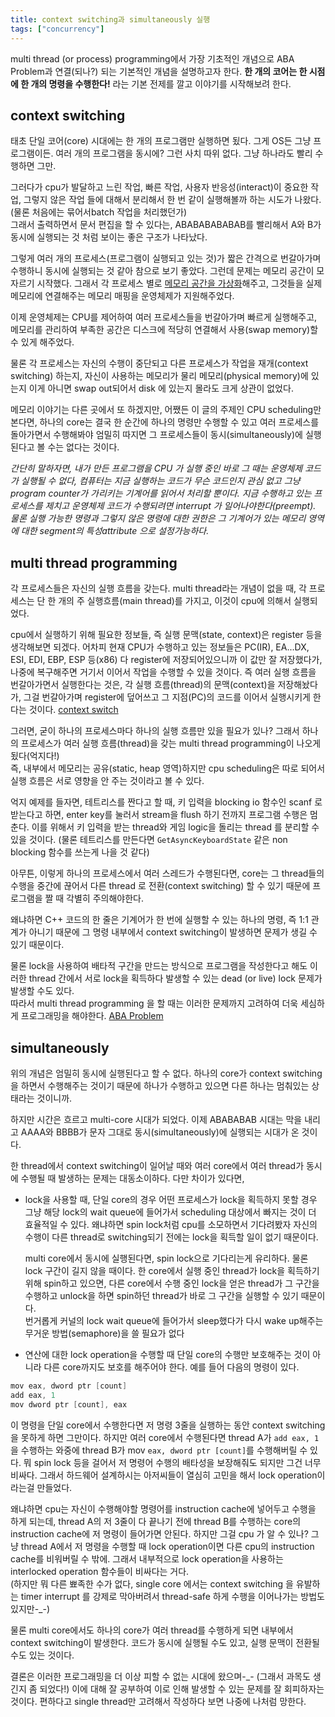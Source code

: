 ```yaml
---
title: context switching과 simultaneously 실행
tags: ["concurrency"]
---
```


multi thread (or process) programming에서 가장 기초적인 개념으로 ABA Problem과 연결(되나?) 되는 기본적인 개념을 설명하고자 한다. **한 개의 코어는 한 시점에 한 개의 명령을 수행한다!** 라는 기본 전제를 깔고 이야기를 시작해보려 한다.

## context switching

태초 단일 코어(core) 시대에는 한 개의 프로그램만 실행하면 됬다. 그게 OS든 그냥 프로그램이든. 여러 개의 프로그램을 동시에? 그런 사치 따위 없다. 그냥 하나라도 빨리 수행하면 그만.

그러다가 cpu가 발달하고 느린 작업, 빠른 작업, 사용자 반응성(interact)이 중요한 작업, 그렇지 않은 작업 들에 대해서 분리해서 한 번 같이 실행해볼까 하는 시도가 나왔다. (물론 처음에는 묶어서batch 작업을 처리했던가)  
그래서 출력하면서 문서 편집을 할 수 있다는, ABABABABABAB를 빨리해서 A와 B가 동시에 실행되는 것 처럼 보이는 좋은 구조가 나타났다.

그렇게 여러 개의 프로세스(프로그램이 실행되고 있는 것)가 짧은 간격으로 번갈아가며 수행하니 동시에 실행되는 것 같아 참으로 보기 좋았다. 그런데 문제는 메모리 공간이 모자르기 시작했다. 그래서 각 프로세스 별로 [메모리 공간을 가상화](https://en.wikipedia.org/wiki/Virtual_memory)해주고, 그것들을 실제 메모리에 연결해주는 메모리 매핑을 운영체제가 지원해주었다.

이제 운영체제는 CPU를 제어하여 여러 프로세스들을 번갈아가며 빠르게 실행해주고, 메모리를 관리하여 부족한 공간은 디스크에 적당히 연결해서 사용(swap memory)할 수 있게 해주었다.

물론 각 프로세스는 자신의 수행이 중단되고 다른 프로세스가 작업을 재개(context switching) 하는지, 자신이 사용하는 메모리가 물리 메모리(physical memory)에 있는지 이게 아니면 swap out되어서 disk 에 있는지 몰라도 크게 상관이 없었다.

메모리 이야기는 다른 곳에서 또 하겠지만, 어쨌든 이 글의 주제인 CPU scheduling만 본다면, 하나의 core는 결국 한 순간에 하나의 명령만 수행할 수 있고 여러 프로세스를 돌아가면서 수행해봐야 엄밀히 따지면 그 프로세스들이 동시(simultaneously)에 실행된다고 볼 수는 없다는 것이다.

_간단히 말하자면, 내가 만든 프로그램을 CPU 가 실행 중인 바로 그 때는 운영체제 코드가 실행될 수 없다, 컴퓨터는 지금 실행하는 코드가 무슨 코드인지 관심 없고 그냥 program counter가 가리키는 기계어를 읽어서 처리할 뿐이다. 지금 수행하고 있는 프로세스를 제치고 운영체제 코드가 수행되려면 interrupt 가 일어나야한다(preempt). 물론 실행 가능한 명령과 그렇지 않은 명령에 대한 권한은 그 기계어가 있는 메모리 영역에 대한 segment의 특성attribute 으로 설정가능하다._

## multi thread programming

각 프로세스들은 자신의 실행 흐름을 갖는다. multi thread라는 개념이 없을 때, 각 프로세스는 단 한 개의 주 실행흐름(main thread)를 가지고, 이것이 cpu에 의해서 실행되었다.

cpu에서 실행하기 위해 필요한 정보들, 즉 실행 문맥(state, context)은 register 등을 생각해보면 되겠다. 어차피 현재 CPU가 수행하고 있는 정보들은 PC(IR), EA...DX, ESI, EDI, EBP, ESP 등(x86) 다 register에 저장되어있으니까 이 값만 잘 저장했다가, 나중에 복구해주면 거기서 이어서 작업을 수행할 수 있을 것이다. 즉 여러 실행 흐름을 번갈아가면서 실행한다는 것은, 각 실행 흐름(thread)의 문맥(context)을 저장해놨다가, 그걸 번갈아가며 register에 덮어쓰고 그 지점(PC)의 코드를 이어서 실행시키게 한다는 것이다. [context switch](https://en.wikipedia.org/wiki/Context_switch)

그러면, 굳이 하나의 프로세스마다 하나의 실행 흐름만 있을 필요가 있나? 그래서 하나의 프로세스가 여러 실행 흐름(thread)을 갖는 multi thread programming이 나오게 됬다(억지다!)  
즉, 내부에서 메모리는 공유(static, heap 영역)하지만 cpu scheduling은 따로 되어서 실행 흐름은 서로 영향을 안 주는 것이라고 볼 수 있다.

억지 예제를 들자면, 테트리스를 짠다고 할 때, 키 입력을 blocking io 함수인 scanf 로 받는다고 하면, enter key를 눌러서 stream을 flush 하기 전까지 프로그램 수행은 멈춘다. 이를 위해서 키 입력을 받는 thread와 게임 logic을 돌리는 thread 를 분리할 수 있을 것이다.
(물론 테트리스를 만든다면 `GetAsyncKeyboardState` 같은 non blocking 함수를 쓰는게 나을 것 같다)

아무튼, 이렇게 하나의 프로세스에서 여러 스레드가 수행된다면, core는 그 thread들의 수행을 중간에 끊어서 다른 thread 로 전환(context switching) 할 수 있기 때문에 프로그램을 짤 때 각별히 주의해야한다.

왜냐하면 C++ 코드의 한 줄은 기계어가 한 번에 실행할 수 있는 하나의 명령, 즉 1:1 관계가 아니기 때문에 그 명령 내부에서 context switching이 발생하면 문제가 생길 수 있기 때문이다.

물론 lock을 사용하여 배타적 구간을 만드는 방식으로 프로그램을 작성한다고 해도 이러한 thread 간에서 서로 lock을 획득하다 발생할 수 있는 dead (or live) lock 문제가 발생할 수도 있다.  
따라서 multi thread programming 을 할 때는 이러한 문제까지 고려하여 더욱 세심하게 프로그래밍을 해야한다. [ABA Problem](https://en.wikipedia.org/wiki/ABA_problem)

## simultaneously

위의 개념은 엄밀히 동시에 실행된다고 할 수 없다. 하나의 core가 context switching을 하면서 수행해주는 것이기 때문에 하나가 수행하고 있으면 다른 하나는 멈춰있는 상태라는 것이니까.

하지만 시간은 흐르고 multi-core 시대가 되었다. 이제 ABABABAB 시대는 막을 내리고 AAAA와 BBBB가 문자 그대로 동시(simultaneously)에 실행되는 시대가 온 것이다.

한 thread에서 context switching이 일어날 때와 여러 core에서 여러 thread가 동시에 수행될 때 발생하는 문제는 대동소이하다. 다만 차이가 있다면,

- lock을 사용할 때, 단일 core의 경우 어떤 프로세스가 lock을 획득하지 못할 경우 그냥 해당 lock의 wait queue에 들어가서 scheduling 대상에서 빠지는 것이 더 효율적일 수 있다. 왜냐하면 spin lock처럼 cpu를 소모하면서 기다려봤자 자신의 수행이 다른 thread로 switching되기 전에는 lock을 획득할 일이 없기 때문이다.

  multi core에서 동시에 실행된다면, spin lock으로 기다리는게 유리하다. 물론 lock 구간이 길지 않을 때이다. 한 core에서 실행 중인 thread가 lock을 획득하기 위해 spin하고 있으면, 다른 core에서 수행 중인 lock을 얻은 thread가 그 구간을 수행하고 unlock을 하면 spin하던 thread가 바로 그 구간을 실행할 수 있기 때문이다.  
  번거롭게 커널의 lock wait queue에 들어가서 sleep했다가 다시 wake up해주는 무거운 방법(semaphore)을 쓸 필요가 없다

- 연산에 대한 lock operation을 수행할 때 단일 core의 수행만 보호해주는 것이 아니라 다른 core까지도 보호를 해주어야 한다. 예를 들어 다음의 명령이 있다.

```cpp
mov eax, dword ptr [count]
add eax, 1
mov dword ptr [count], eax
```

이 명령을 단일 core에서 수행한다면 저 명령 3줄을 실행하는 동안 context switching을 못하게 하면 그만이다. 하지만 여러 core에서 수행된다면 thread A가 `add eax, 1`을 수행하는 와중에 thread B가 mov `eax, dword ptr [count]`를 수행해버릴 수 있다.
뭐 spin lock 등을 걸어서 저 명령어 수행의 배타성을 보장해줘도 되지만 그건 너무 비싸다. 그래서 하드웨어 설계하시는 아저씨들이 열심히 고민을 해서 lock operation이라는걸 만들었다.

왜냐하면 cpu는 자신이 수행해야할 명령어를 instruction cache에 넣어두고 수행을 하게 되는데, thread A의 저 3줄이 다 끝나기 전에 thread B를 수행하는 core의 instruction cache에 저 명령이 들어가면 안된다. 하지만 그걸 cpu 가 알 수 있나? 그냥 thread A에서 저 명령을 수행할 때 lock operation이면 다른 cpu의 instruction cache를 비워버릴 수 밖에. 그래서 내부적으로 lock operation을 사용하는 interlocked operation 함수들이 비싸다는 거다.  
(하지만 뭐 다른 뾰족한 수가 없다, single core 에서는 context switching 을 유발하는 timer interrupt 를 강제로 막아버려서 thread-safe 하게 수행을 이어나가는 방법도 있지만-\_-)

물론 multi core에서도 하나의 core가 여러 thread를 수행하게 되면 내부에서 context switching이 발생한다. 코드가 동시에 실행될 수도 있고, 실행 문맥이 전환될 수도 있는 것이다.

결론은 이러한 프로그래밍을 더 이상 피할 수 없는 시대에 왔으며-\_- (그래서 과목도 생긴지 좀 되었다!) 이에 대해 잘 공부하여 이로 인해 발생할 수 있는 문제를 잘 회피하자는 것이다. 편하다고 single thread만 고려해서 작성하다 보면 나중에 나처럼 망한다.

